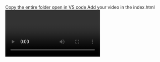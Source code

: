 Copy the entire folder 
open in VS code 
Add your video in the index.html <video>{Copy as path of the video}
you are good to go :)
